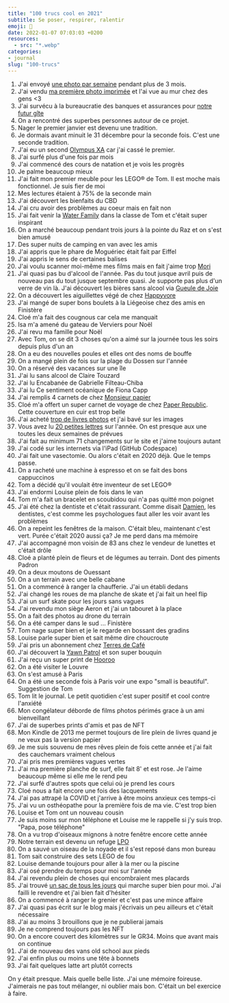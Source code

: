 ```yaml
---
title: "100 trucs cool en 2021"
subtitle: Se poser, respirer, ralentir
emoji: 💯
date: 2022-01-07 07:03:03 +0200
resources:
  - src: "*.webp"
categories:
- journal
slug: "100-trucs"
---
```


1. J'ai envoyé [une photo par semaine](https://yannickschutz.com/detail) pendant plus de 3 mois.
2. J'ai vendu [ma première photo imprimée](https://yannickschutz.com/shop/sunrise-i) et l'ai vue au mur chez des gens <3
3. J'ai survécu à la bureaucratie des banques et assurances pour [notre futur gîte](https://douarenn.fr)
4. On a rencontré des superbes personnes autour de ce projet.
5. Nager le premier janvier est devenu une tradition.
6. Je dormais avant minuit le 31 décembre pour la seconde fois. C'est une seconde tradition.
7. J'ai eu un second [Olympus XA](https://yannickschutz.com/olympus-xa) car j'ai cassé le premier.
8. J'ai surfé plus d'une fois par mois
9. J'ai commencé des cours de natation et je vois les progrès
10. Je palme beaucoup mieux
11. J'ai fait mon premier meuble pour les LEGO® de Tom. Il est moche mais fonctionnel. Je suis fier de moi
12. Mes lectures étaient à 75% de la seconde main
13. J'ai découvert les bienfaits du CBD
14. J'ai cru avoir des problèmes au coeur mais en fait non
15. J'ai fait venir la [Water Family](https://yannickschutz.com/water-family) dans la classe de Tom et c'était super inspirant
16. On a marché beaucoup pendant trois jours à la pointe du Raz et on s'est bien amusé
17. Des super nuits de camping en van avec les amis
18. J'ai appris que le phare de Moguériec était fait par Eiffel
19. J'ai appris le sens de certaines balises
20. J'ai voulu scanner moi-même mes films mais en fait j'aime trop [Mori](https://morifilmlab.com)
21. J'ai quasi pas bu d'alcool de l'année. Pas du tout jusque avril puis de nouveau pas du tout jusque septembre quasi. Je supporte pas plus d'un verre de vin là. J'ai découvert les bières sans alcool via [Gueule de Joie](https://gueuledejoie.com)
22. On a découvert les aiguillettes végé de chez [Happyvore](https://happyvore.com)
23. J'ai mangé de super bons boulets à la Liégeoise chez des amis en Finistère
24. Cloé m'a fait des cougnous car cela me manquait
25. Isa m'a amené du gateau de Verviers pour Noël
26. J'ai revu ma famille pour Noël
27. Avec Tom, on se dit 3 choses qu'on a aimé sur la journée tous les soirs depuis plus d'un an
28. On a eu des nouvelles poules et elles ont des noms de bouffe
29. On a mangé plein de fois sur la plage du Dossen sur l'année
30. On a réservé des vacances sur une île
31. J'ai lu sans alcool de Claire Touzard
32. J'ai lu Encabanée de Gabrielle Filteau-Chiba
33. J'ai lu Ce sentiment océanique de Fiona Capp
34. J'ai remplis 4 carnets de chez [Monsieur papier](http://monsieurpapier.fr)
35. Cloé m'a offert un super carnet de voyage de chez [Paper Republic](https://paper-republic.fr). Cette couverture en cuir est trop belle
36. J'ai acheté [trop de livres photos](https://yannickschutz.com/on-paper) et j'ai bavé sur les images
37. Vous avez lu [20 petites lettres](https://yannickschutz.com/bonjour) sur l'année. On est presque aux une toutes les deux semaines de prévues
38. J'ai fait au minimum 71 changements sur le site et j'aime toujours autant
39. J'ai codé sur les internets via l'iPad (GitHub Codespace)
40. J'ai fait une vasectomie. Ou alors c'était en 2020 déjà. Que le temps passe.
41. On a racheté une machine à espresso et on se fait des bons cappuccinos
42. Tom a décidé qu'il voulait être inventeur de set LEGO®
43. J'ai endormi Louise plein de fois dans le van
44. Tom m'a fait un bracelet en scoubidou qui n'a pas quitté mon poignet
45. J'ai été chez la dentiste et c'était rassurant. Comme disait [Damien](https://damien.cool/100-trucs-cool-en-2021), les dentistes, c'est comme les psychologues faut aller les voir avant les problèmes
46. On a repeint les fenêtres de la maison. C'était bleu, maintenant c'est vert. Purée c'était 2020 aussi ça? Je me perd dans ma mémoire
47. J'ai accompagné mon voisin de 83 ans chez le vendeur de lunettes et c'était drôle
48. Cloé a planté plein de fleurs et de légumes au terrain. Dont des piments Padron
49. On a deux moutons de Ouessant
50. On a un terrain avec une belle cabane
51. On a commencé à ranger la chaufferie. J'ai un établi dedans
52. J'ai changé les roues de ma planche de skate et j'ai fait un heel flip
53. J'ai un surf skate pour les jours sans vagues
54. J'ai revendu mon siège Aeron et j'ai un tabouret à la place
55. On a fait des photos au drone du terrain
56. On a été camper dans le sud ... Finistère
57. Tom nage super bien et je le regarde en bossant des gradins
58. Louise parle super bien et sait même dire choucroute
59. J'ai pris un abonnement chez [Terres de Café](https://terresdecafe.com)
60. J'ai découvert la [Yawn Patrol](https://yawn-patrol.com) et son super bouquin
61. J'ai reçu un super print de [Hooroo](https://hooroo.bigcartel.com/about)
62. On a été visiter le Louvre
63. On s'est amusé à Paris
64. On a été une seconde fois à Paris voir une expo "small is beautiful". Suggestion de Tom
65. Tom lit le journal. Le petit quotidien c'est super positif et cool contre l'anxiété
66. Mon congélateur déborde de films photos périmés grace à un ami bienveillant
67. J'ai de superbes prints d'amis et pas de NFT
68. Mon Kindle de 2013 me permet toujours de lire plein de livres quand je ne veux pas la version papier
69. Je me suis souvenu de mes rêves plein de fois cette année et j'ai fait des cauchemars vraiment chelous
70. J'ai pris mes premières vagues vertes
71. J'ai ma première planche de surf, elle fait 8' et est rose. Je l'aime beaucoup même si elle me le rend peu
72. J'ai surfé d'autres spots que celui où je prend les cours
73. Cloé nous a fait encore une fois des lacquements
74. J'ai pas attrapé la COVID et j'arrive à être moins anxieux ces temps-ci
75. J'ai vu un osthéopathe pour la première fois de ma vie. C'est trop bien
76. Louise et Tom ont un nouveau cousin
77. Je suis moins sur mon téléphone et Louise me le rappelle si j'y suis trop. "Papa, pose téléphone"
78. On a vu trop d'oiseaux mignons à notre fenêtre encore cette année
79. Notre terrain est devenu un refuge [LPO](https://lpo.fr)
80. On a sauvé un oiseau de la noyade et il s'est reposé dans mon bureau
81. Tom sait construire des sets LEGO de fou
82. Louise demande toujours pour aller à la mer ou la piscine
83. J'ai osé prendre du temps pour moi sur l'année
84. J'ai revendu plein de choses qui encombraient mes placards
85. J'ai trouvé [un sac de tous les jours](https://evergoods.us/collections/packs/products/civic-half-zip-22l) qui marche super bien pour moi. J'ai failli le revendre et j'ai bien fait d'hésiter
86. On a commencé à ranger le grenier et c'est pas une mince affaire
87. J'ai quasi pas écrit sur le blog mais j'écrivais un peu ailleurs et c'était nécessaire
88. J'ai au moins 3 brouillons que je ne publierai jamais
89. Je ne comprend toujours pas les NFT
90. On a encore couvert des kilomètres sur le GR34. Moins que avant mais on continue
91. J'ai de nouveau des vans old school aux pieds
92. J'ai enfin plus ou moins une tête à bonnets
93. J'ai fait quelques latte art plutôt corrects

On y était presque. Mais quelle belle liste. J'ai une mémoire foireuse. J'aimerais ne pas tout mélanger, ni oublier mais bon. C'était un bel exercice à faire.
